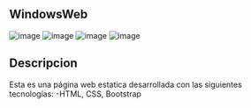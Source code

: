 ## WindowsWeb
![image](https://github.com/Danielluma242004/windowsWeb/assets/145404946/e1fecb85-e652-4d27-b4d7-87c78c04df3b)
![image](https://github.com/Danielluma242004/windowsWeb/assets/145404946/ae953545-d1f5-4374-8207-6d1cc5138fa5)
![image](https://github.com/Danielluma242004/windowsWeb/assets/145404946/3eae36dd-e376-410e-b5c7-c6dfa848cd0d)
![image](https://github.com/Danielluma242004/windowsWeb/assets/145404946/a899af29-3530-408d-b27c-935e38cbbb64)


## Descripcion

Esta es una página web estatica desarrollada con las siguientes tecnologías:
-HTML, CSS, Bootstrap
